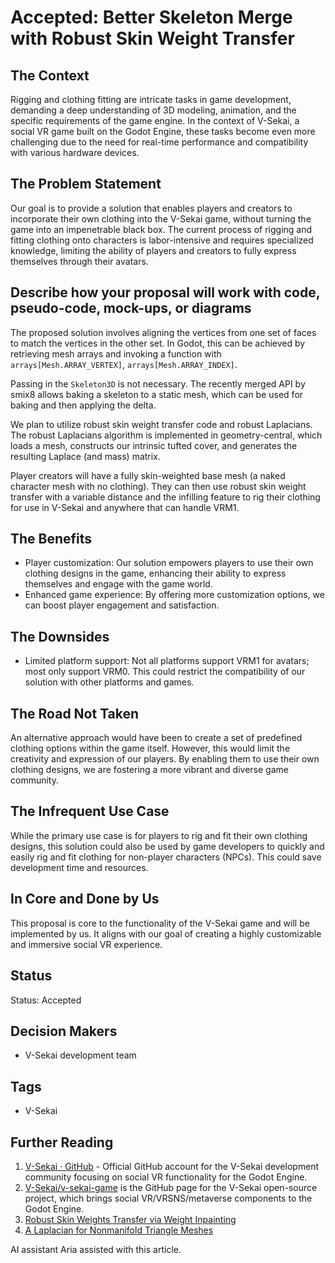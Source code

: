 # Accepted: Better Skeleton Merge with Robust Skin Weight Transfer

## The Context

Rigging and clothing fitting are intricate tasks in game development, demanding a deep understanding of 3D modeling, animation, and the specific requirements of the game engine. In the context of V-Sekai, a social VR game built on the Godot Engine, these tasks become even more challenging due to the need for real-time performance and compatibility with various hardware devices.

## The Problem Statement

Our goal is to provide a solution that enables players and creators to incorporate their own clothing into the V-Sekai game, without turning the game into an impenetrable black box. The current process of rigging and fitting clothing onto characters is labor-intensive and requires specialized knowledge, limiting the ability of players and creators to fully express themselves through their avatars.

## Describe how your proposal will work with code, pseudo-code, mock-ups, or diagrams

The proposed solution involves aligning the vertices from one set of faces to match the vertices in the other set. In Godot, this can be achieved by retrieving mesh arrays and invoking a function with `arrays[Mesh.ARRAY_VERTEX]`, `arrays[Mesh.ARRAY_INDEX]`.

Passing in the `Skeleton3D` is not necessary. The recently merged API by smix8 allows baking a skeleton to a static mesh, which can be used for baking and then applying the delta.

We plan to utilize robust skin weight transfer code and robust Laplacians. The robust Laplacians algorithm is implemented in geometry-central, which loads a mesh, constructs our intrinsic tufted cover, and generates the resulting Laplace (and mass) matrix.

Player creators will have a fully skin-weighted base mesh (a naked character mesh with no clothing). They can then use robust skin weight transfer with a variable distance and the infilling feature to rig their clothing for use in V-Sekai and anywhere that can handle VRM1.

## The Benefits

- Player customization: Our solution empowers players to use their own clothing designs in the game, enhancing their ability to express themselves and engage with the game world.
- Enhanced game experience: By offering more customization options, we can boost player engagement and satisfaction.

## The Downsides

- Limited platform support: Not all platforms support VRM1 for avatars; most only support VRM0. This could restrict the compatibility of our solution with other platforms and games.

## The Road Not Taken

An alternative approach would have been to create a set of predefined clothing options within the game itself. However, this would limit the creativity and expression of our players. By enabling them to use their own clothing designs, we are fostering a more vibrant and diverse game community.

## The Infrequent Use Case

While the primary use case is for players to rig and fit their own clothing designs, this solution could also be used by game developers to quickly and easily rig and fit clothing for non-player characters (NPCs). This could save development time and resources.

## In Core and Done by Us

This proposal is core to the functionality of the V-Sekai game and will be implemented by us. It aligns with our goal of creating a highly customizable and immersive social VR experience.

## Status

Status: Accepted <!-- Draft | Proposed | Rejected | Accepted | Deprecated | Superseded by -->

## Decision Makers

- V-Sekai development team

## Tags

- V-Sekai

## Further Reading

1. [V-Sekai · GitHub](https://github.com/v-sekai) - Official GitHub account for the V-Sekai development community focusing on social VR functionality for the Godot Engine.
2. [V-Sekai/v-sekai-game](https://github.com/v-sekai/v-sekai-game) is the GitHub page for the V-Sekai open-source project, which brings social VR/VRSNS/metaverse components to the Godot Engine.
3. [Robust Skin Weights Transfer via Weight Inpainting](https://doi.org/10.1145/3610543.3626180)
4. [A Laplacian for Nonmanifold Triangle Meshes](https://doi.org/10.1111/cgf.14069)

AI assistant Aria assisted with this article.
